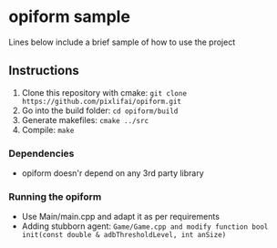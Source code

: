 # opiform sample

Lines below include a brief sample of how to use the project

## Instructions

1. Clone this repository with cmake:
``` git clone https://github.com/pixlifai/opiform.git ```
1. Go into the build folder:
``` cd opiform/build ```
1. Generate makefiles:
``` cmake ../src ```
1. Compile:
``` make ```

### Dependencies

* opiform doesn'r depend on any 3rd party library

### Running the opiform

* Use Main/main.cpp and adapt it as per requirements
* Adding stubborn agent:
``` Game/Game.cpp and modify function bool init(const double & adbThresholdLevel, int anSize) ```